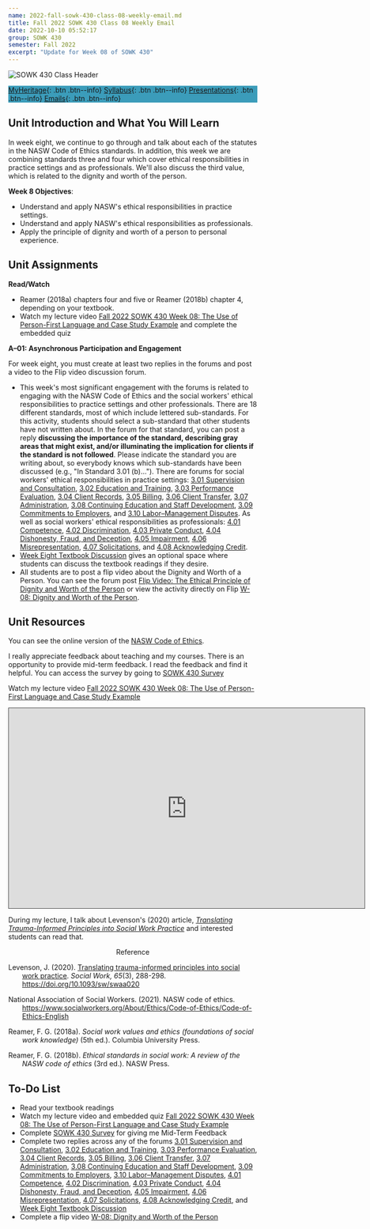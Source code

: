 ```yaml
---
name: 2022-fall-sowk-430-class-08-weekly-email.md
title: Fall 2022 SOWK 430 Class 08 Weekly Email
date: 2022-10-10 05:52:17
group: SOWK 430
semester: Fall 2022
excerpt: "Update for Week 08 of SOWK 430"
---
```


![SOWK 430 Class Header](https://jacobrcampbell.com/assets/media/2022-class-header-sowk-Ethics-in-practice.jpeg)

<div style="background-color: #3b9cba; width: 100%;" markdown="1">

[MyHeritage](https://myheritage.heritage.edu/ICS/Academics/SOWK/SOWK_430/2223_FA-SOWK_430-2/){: .btn .btn--info}
[Syllabus](https://jacobrcampbell.com/assets/media/2022-fall-sowk-430-course-syllabus.pdf){: .btn .btn--info}
[Presentations](https://presentations.jacobrcampbell.com){: .btn .btn--info}
[Emails](https://jacobrcampbell.com/communications/){: .btn .btn--info}

</div>

## Unit Introduction and What You Will Learn

In week eight, we continue to go through and talk about each of the statutes in the NASW Code of Ethics standards. In addition, this week we are combining standards three and four which cover ethical responsibilities in practice settings and as professionals. We'll also discuss the third value, which is related to the dignity and worth of the person.

**Week 8 Objectives**:

- Understand and apply NASW's ethical responsibilities in practice settings.
- Understand and apply NASW's ethical responsibilities as professionals.
- Apply the principle of dignity and worth of a person to personal experience.

## Unit Assignments

**Read/Watch**

- Reamer (2018a) chapters four and five or Reamer (2018b) chapter 4, depending on your textbook.
- Watch my lecture video [Fall 2022 SOWK 430 Week 08: The Use of Person-First Language and Case Study Example](https://heritage.hosted.panopto.com/Panopto/Pages/Viewer.aspx?id=792f6764-5929-4e9b-8c71-af2a003488d1) and complete the embedded quiz

**A–01: Asynchronous Participation and Engagement**

For week eight, you must create at least two replies in the forums and post a video to the Flip video discussion forum.

- This week's most significant engagement with the forums is related to engaging with the NASW Code of Ethics and the social workers' ethical responsibilities to practice settings and other professionals. There are 18 different standards, most of which include lettered sub-standards. For this activity, students should select a sub-standard that other students have not written about. In the forum for that standard, you can post a reply **discussing the importance of the standard, describing gray areas that might exist, and/or illuminating the implication for clients if the standard is not followed**. Please indicate the standard you are writing about, so everybody knows which sub-standards have been discussed (e.g., "In Standard 3.01 (b)..."). There are forums for social workers' ethical responsibilities in practice settings: [3.01 Supervision and Consultation](https://myheritage.heritage.edu/ICS/Academics/SOWK/SOWK_430/2223_FA-SOWK_430-2/W-08_1010-1016.jnz?portlet=Group_Discussion_Forums&screen=PostView&screenType=change&id=1b074661-78bb-4f21-a47a-adab53192473), [3.02 Education and Training](https://myheritage.heritage.edu/ICS/Academics/SOWK/SOWK_430/2223_FA-SOWK_430-2/W-08_1010-1016.jnz?portlet=Group_Discussion_Forums&screen=PostView&screenType=change&id=ea3ca689-62a0-4355-a49f-07855c88fc34), [3.03 Performance Evaluation](https://myheritage.heritage.edu/ICS/Academics/SOWK/SOWK_430/2223_FA-SOWK_430-2/W-08_1010-1016.jnz?portlet=Group_Discussion_Forums&screen=PostView&screenType=change&id=01f70c7d-7760-453d-84fa-69030a8d0cbc), [3.04 Client Records](https://myheritage.heritage.edu/ICS/Academics/SOWK/SOWK_430/2223_FA-SOWK_430-2/W-08_1010-1016.jnz?portlet=Group_Discussion_Forums&screen=PostView&screenType=change&id=2cabffbd-ac7d-4216-86f2-c1fd4615d1ab), [3.05 Billing](https://myheritage.heritage.edu/ICS/Academics/SOWK/SOWK_430/2223_FA-SOWK_430-2/W-08_1010-1016.jnz?portlet=Group_Discussion_Forums&screen=PostView&screenType=change&id=c60b7ef2-411c-4366-8d84-a80779f336f3), [3.06 Client Transfer](https://myheritage.heritage.edu/ICS/Academics/SOWK/SOWK_430/2223_FA-SOWK_430-2/W-08_1010-1016.jnz?portlet=Group_Discussion_Forums&screen=PostView&screenType=change&id=193680eb-1c13-4ee5-8c32-db5e9cd20709), [3.07 Administration](https://myheritage.heritage.edu/ICS/Academics/SOWK/SOWK_430/2223_FA-SOWK_430-2/W-08_1010-1016.jnz?portlet=Group_Discussion_Forums&screen=PostView&screenType=change&id=5fe4a464-7970-44fb-a3ea-52b767473824), [3.08 Continuing Education and Staff Development](https://myheritage.heritage.edu/ICS/Academics/SOWK/SOWK_430/2223_FA-SOWK_430-2/W-08_1010-1016.jnz?portlet=Group_Discussion_Forums&screen=PostView&screenType=change&id=82096afc-bb22-4df6-adf9-423c2a8173cd), [3.09 Commitments to Employers](https://myheritage.heritage.edu/ICS/Academics/SOWK/SOWK_430/2223_FA-SOWK_430-2/W-08_1010-1016.jnz?portlet=Group_Discussion_Forums&screen=PostView&screenType=change&id=00180d5c-b20b-42c1-82fe-bbad3e8e517f), and [3.10 Labor–Management Disputes](https://myheritage.heritage.edu/ICS/Academics/SOWK/SOWK_430/2223_FA-SOWK_430-2/W-08_1010-1016.jnz?portlet=Group_Discussion_Forums&screen=PostView&screenType=change&id=2f310954-c5da-4fbc-8fb8-0e06f937cc6e). As well as social workers' ethical responsibilities as professionals: [4.01 Competence](https://myheritage.heritage.edu/ICS/Academics/SOWK/SOWK_430/2223_FA-SOWK_430-2/W-08_1010-1016.jnz?portlet=Group_Discussion_Forums&screen=PostView&screenType=change&id=9f5bb1a9-2d9e-443b-a82c-f6acf68445e4), [4.02 Discrimination](https://myheritage.heritage.edu/ICS/Academics/SOWK/SOWK_430/2223_FA-SOWK_430-2/W-08_1010-1016.jnz?portlet=Group_Discussion_Forums&screen=PostView&screenType=change&id=6e615624-29dd-40eb-b5e8-aba2a2438808), [4.03 Private Conduct](https://myheritage.heritage.edu/ICS/Academics/SOWK/SOWK_430/2223_FA-SOWK_430-2/W-08_1010-1016.jnz?portlet=Group_Discussion_Forums&screen=PostView&screenType=change&id=24e50090-0c02-4f7f-95b9-8e40be552d7c), [4.04 Dishonesty, Fraud, and Deception](https://myheritage.heritage.edu/ICS/Academics/SOWK/SOWK_430/2223_FA-SOWK_430-2/W-08_1010-1016.jnz?portlet=Group_Discussion_Forums&screen=PostView&screenType=change&id=acc8e236-1612-40b4-bc41-9eae60a10352), [4.05 Impairment](https://myheritage.heritage.edu/ICS/Academics/SOWK/SOWK_430/2223_FA-SOWK_430-2/W-08_1010-1016.jnz?portlet=Group_Discussion_Forums&screen=PostView&screenType=change&id=e20d5a6f-f940-43c9-b04b-f7249bd07f99), [4.06 Misrepresentation](https://myheritage.heritage.edu/ICS/Academics/SOWK/SOWK_430/2223_FA-SOWK_430-2/W-08_1010-1016.jnz?portlet=Group_Discussion_Forums&screen=PostView&screenType=change&id=e773948f-7299-47ff-80f0-d59899d3ac1d), [4.07 Solicitations](https://myheritage.heritage.edu/ICS/Academics/SOWK/SOWK_430/2223_FA-SOWK_430-2/W-08_1010-1016.jnz?portlet=Group_Discussion_Forums&screen=PostView&screenType=change&id=cee3bd1e-50f9-4183-9b5d-8c932437014c), and [4.08 Acknowledging Credit](https://myheritage.heritage.edu/ICS/Academics/SOWK/SOWK_430/2223_FA-SOWK_430-2/W-08_1010-1016.jnz?portlet=Group_Discussion_Forums&screen=PostView&screenType=change&id=144aeb3f-6d5a-42f7-9575-f74d32381e41).
- [Week Eight Textbook Discussion](https://myheritage.heritage.edu/ICS/Academics/SOWK/SOWK_430/2223_FA-SOWK_430-2/W-08_1010-1016.jnz?portlet=Group_Discussion_Forums&screen=PostView&screenType=change&id=36778cbc-e7f2-4100-a8df-5e4450c608f8) gives an optional space where students can discuss the textbook readings if they desire.
- All students are to post a flip video about the Dignity and Worth of a Person. You can see the forum post [Flip Video: The Ethical Principle of Dignity and Worth of the Person](https://myheritage.heritage.edu/ICS/Academics/SOWK/SOWK_430/2223_FA-SOWK_430-2/W-07_103-109.jnz?portlet=Group_Discussion_Forums&screen=PostView&screenType=change&id=e4bd304c-7203-40c3-aed1-4797a3cda9b6) or view the activity directly on Flip [W-08: Dignity and Worth of the Person](https://flip.com/a1c14311).

## Unit Resources

You can see the online version of the [NASW Code of Ethics](https://www.socialworkers.org/About/Ethics/Code-of-Ethics/Code-of-Ethics-English).

I really appreciate feedback about teaching and my courses. There is an opportunity to provide mid-term feedback. I read the feedback and find it helpful. You can access the survey by going to [SOWK 430 Survey](https://p17.courseval.net/etw/ets/et.asp?CFNK=4E96D4DC-AB65-4368-B6A4-BF6DF43DA1F4&nxappid=HU2&nxmid=GetSurveyForm&wsedrq=N0KBN5K338)

Watch my lecture video [Fall 2022 SOWK 430 Week 08: The Use of Person-First Language and Case Study Example](https://heritage.hosted.panopto.com/Panopto/Pages/Viewer.aspx?id=792f6764-5929-4e9b-8c71-af2a003488d1)

<iframe src="https://heritage.hosted.panopto.com/Panopto/Pages/Embed.aspx?id=792f6764-5929-4e9b-8c71-af2a003488d1&autoplay=false&offerviewer=true&showtitle=true&showbrand=true&captions=false&interactivity=all" height="405" width="720" style="border: 1px solid #464646;" allowfullscreen allow="autoplay"></iframe>

During my lecture, I talk about Levenson's (2020) article, _[Translating Trauma-Informed Principles into Social Work Practice](https://myheritage.heritage.edu/ICS/Portlets/ICS/Handoutportlet/viewhandler.ashx?handout_id=f82fe389-69ee-4b2d-bf19-226a2f69a724)_ and interested students can read that.

<div style="text-align: center" markdown="1">
Reference
</div>
<div style="margin: 0 0 0 2em; text-indent: -2em;" markdown="1">

Levenson, J. (2020). [Translating trauma-informed principles into social work practice](https://myheritage.heritage.edu/ICS/Portlets/ICS/Handoutportlet/viewhandler.ashx?handout_id=f82fe389-69ee-4b2d-bf19-226a2f69a724). _Social Work, 65_(3), 288-298. <https://doi.org/10.1093/sw/swaa020>

National Association of Social Workers. (2021). NASW code of ethics. <https://www.socialworkers.org/About/Ethics/Code-of-Ethics/Code-of-Ethics-English>

Reamer, F. G. (2018a). _Social work values and ethics (foundations of social work knowledge)_ (5th ed.). Columbia University Press.

Reamer, F. G. (2018b). _Ethical standards in social work: A review of the NASW code of ethics_ (3rd ed.). NASW Press.

</div>


## To-Do List


- Read your textbook readings
- Watch my lecture video and embedded quiz [Fall 2022 SOWK 430 Week 08: The Use of Person-First Language and Case Study Example](https://heritage.hosted.panopto.com/Panopto/Pages/Viewer.aspx?id=792f6764-5929-4e9b-8c71-af2a003488d1)
- Complete [SOWK 430 Survey](https://p17.courseval.net/etw/ets/et.asp?CFNK=4E96D4DC-AB65-4368-B6A4-BF6DF43DA1F4&nxappid=HU2&nxmid=GetSurveyForm&wsedrq=N0KBN5K338) for giving me Mid-Term Feedback
- Complete two replies across any of the forums [3.01 Supervision and Consultation](https://myheritage.heritage.edu/ICS/Academics/SOWK/SOWK_430/2223_FA-SOWK_430-2/W-08_1010-1016.jnz?portlet=Group_Discussion_Forums&screen=PostView&screenType=change&id=1b074661-78bb-4f21-a47a-adab53192473), [3.02 Education and Training](https://myheritage.heritage.edu/ICS/Academics/SOWK/SOWK_430/2223_FA-SOWK_430-2/W-08_1010-1016.jnz?portlet=Group_Discussion_Forums&screen=PostView&screenType=change&id=ea3ca689-62a0-4355-a49f-07855c88fc34), [3.03 Performance Evaluation](https://myheritage.heritage.edu/ICS/Academics/SOWK/SOWK_430/2223_FA-SOWK_430-2/W-08_1010-1016.jnz?portlet=Group_Discussion_Forums&screen=PostView&screenType=change&id=01f70c7d-7760-453d-84fa-69030a8d0cbc), [3.04 Client Records](https://myheritage.heritage.edu/ICS/Academics/SOWK/SOWK_430/2223_FA-SOWK_430-2/W-08_1010-1016.jnz?portlet=Group_Discussion_Forums&screen=PostView&screenType=change&id=2cabffbd-ac7d-4216-86f2-c1fd4615d1ab), [3.05 Billing](https://myheritage.heritage.edu/ICS/Academics/SOWK/SOWK_430/2223_FA-SOWK_430-2/W-08_1010-1016.jnz?portlet=Group_Discussion_Forums&screen=PostView&screenType=change&id=c60b7ef2-411c-4366-8d84-a80779f336f3), [3.06 Client Transfer](https://myheritage.heritage.edu/ICS/Academics/SOWK/SOWK_430/2223_FA-SOWK_430-2/W-08_1010-1016.jnz?portlet=Group_Discussion_Forums&screen=PostView&screenType=change&id=193680eb-1c13-4ee5-8c32-db5e9cd20709), [3.07 Administration](https://myheritage.heritage.edu/ICS/Academics/SOWK/SOWK_430/2223_FA-SOWK_430-2/W-08_1010-1016.jnz?portlet=Group_Discussion_Forums&screen=PostView&screenType=change&id=5fe4a464-7970-44fb-a3ea-52b767473824), [3.08 Continuing Education and Staff Development](https://myheritage.heritage.edu/ICS/Academics/SOWK/SOWK_430/2223_FA-SOWK_430-2/W-08_1010-1016.jnz?portlet=Group_Discussion_Forums&screen=PostView&screenType=change&id=82096afc-bb22-4df6-adf9-423c2a8173cd), [3.09 Commitments to Employers](https://myheritage.heritage.edu/ICS/Academics/SOWK/SOWK_430/2223_FA-SOWK_430-2/W-08_1010-1016.jnz?portlet=Group_Discussion_Forums&screen=PostView&screenType=change&id=00180d5c-b20b-42c1-82fe-bbad3e8e517f), [3.10 Labor–Management Disputes](https://myheritage.heritage.edu/ICS/Academics/SOWK/SOWK_430/2223_FA-SOWK_430-2/W-08_1010-1016.jnz?portlet=Group_Discussion_Forums&screen=PostView&screenType=change&id=2f310954-c5da-4fbc-8fb8-0e06f937cc6e), [4.01 Competence](https://myheritage.heritage.edu/ICS/Academics/SOWK/SOWK_430/2223_FA-SOWK_430-2/W-08_1010-1016.jnz?portlet=Group_Discussion_Forums&screen=PostView&screenType=change&id=9f5bb1a9-2d9e-443b-a82c-f6acf68445e4), [4.02 Discrimination](https://myheritage.heritage.edu/ICS/Academics/SOWK/SOWK_430/2223_FA-SOWK_430-2/W-08_1010-1016.jnz?portlet=Group_Discussion_Forums&screen=PostView&screenType=change&id=6e615624-29dd-40eb-b5e8-aba2a2438808), [4.03 Private Conduct](https://myheritage.heritage.edu/ICS/Academics/SOWK/SOWK_430/2223_FA-SOWK_430-2/W-08_1010-1016.jnz?portlet=Group_Discussion_Forums&screen=PostView&screenType=change&id=24e50090-0c02-4f7f-95b9-8e40be552d7c), [4.04 Dishonesty, Fraud, and Deception](https://myheritage.heritage.edu/ICS/Academics/SOWK/SOWK_430/2223_FA-SOWK_430-2/W-08_1010-1016.jnz?portlet=Group_Discussion_Forums&screen=PostView&screenType=change&id=acc8e236-1612-40b4-bc41-9eae60a10352), [4.05 Impairment](https://myheritage.heritage.edu/ICS/Academics/SOWK/SOWK_430/2223_FA-SOWK_430-2/W-08_1010-1016.jnz?portlet=Group_Discussion_Forums&screen=PostView&screenType=change&id=e20d5a6f-f940-43c9-b04b-f7249bd07f99), [4.06 Misrepresentation](https://myheritage.heritage.edu/ICS/Academics/SOWK/SOWK_430/2223_FA-SOWK_430-2/W-08_1010-1016.jnz?portlet=Group_Discussion_Forums&screen=PostView&screenType=change&id=e773948f-7299-47ff-80f0-d59899d3ac1d), [4.07 Solicitations](https://myheritage.heritage.edu/ICS/Academics/SOWK/SOWK_430/2223_FA-SOWK_430-2/W-08_1010-1016.jnz?portlet=Group_Discussion_Forums&screen=PostView&screenType=change&id=cee3bd1e-50f9-4183-9b5d-8c932437014c), [4.08 Acknowledging Credit](https://myheritage.heritage.edu/ICS/Academics/SOWK/SOWK_430/2223_FA-SOWK_430-2/W-08_1010-1016.jnz?portlet=Group_Discussion_Forums&screen=PostView&screenType=change&id=144aeb3f-6d5a-42f7-9575-f74d32381e41), and [Week Eight Textbook Discussion](https://myheritage.heritage.edu/ICS/Academics/SOWK/SOWK_430/2223_FA-SOWK_430-2/W-08_1010-1016.jnz?portlet=Group_Discussion_Forums&screen=PostView&screenType=change&id=36778cbc-e7f2-4100-a8df-5e4450c608f8)
- Complete a flip video [W-08: Dignity and Worth of the Person](https://flip.com/a1c14311)
